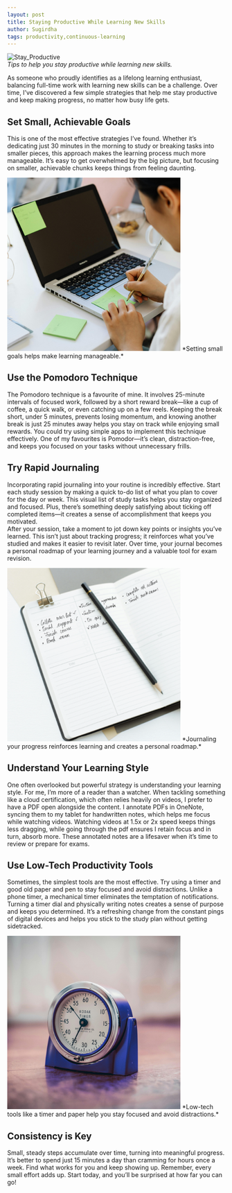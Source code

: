 ```yaml
---
layout: post
title: Staying Productive While Learning New Skills
author: Sugirdha
tags: productivity,continuous-learning
---
```


![Stay_Productive](/assets/img/250115_stay_productive_4.png)  
_Tips to help you stay productive while learning new skills._

As someone who proudly identifies as a lifelong learning enthusiast, balancing full-time work with learning new skills can be a challenge. Over time, I’ve discovered a few simple strategies that help me stay productive and keep making progress, no matter how busy life gets.

## Set Small, Achievable Goals

This is one of the most effective strategies I’ve found. Whether it’s dedicating just 30 minutes in the morning to study or breaking tasks into smaller pieces, this approach makes the learning process much more manageable. It’s easy to get overwhelmed by the big picture, but focusing on smaller, achievable chunks keeps things from feeling daunting.

<img src="/assets/img/250115_task_plan.png" alt="Set Small Goals" height="400">  
*Setting small goals helps make learning manageable.*

## Use the Pomodoro Technique

The Pomodoro technique is a favourite of mine. It involves 25-minute intervals of focused work, followed by a short reward break—like a cup of coffee, a quick walk, or even catching up on a few reels. Keeping the break short, under 5 minutes, prevents losing momentum, and knowing another break is just 25 minutes away helps you stay on track while enjoying small rewards. You could try using simple apps to implement this technique effectively. One of my favourites is Pomodor—it’s clean, distraction-free, and keeps you focused on your tasks without unnecessary frills.

<!---
<img src="/assets/img/250115_timer.png" alt="Pomodoro Timer" width="400" height="400">
*Image Caption: The Pomodoro technique helps you stay focused with timed intervals and breaks.*
-->

## Try Rapid Journaling

Incorporating rapid journaling into your routine is incredibly effective. Start each study session by making a quick to-do list of what you plan to cover for the day or week. This visual list of study tasks helps you stay organized and focused. Plus, there’s something deeply satisfying about ticking off completed items—it creates a sense of accomplishment that keeps you motivated.  
After your session, take a moment to jot down key points or insights you’ve learned. This isn’t just about tracking progress; it reinforces what you’ve studied and makes it easier to revisit later. Over time, your journal becomes a personal roadmap of your learning journey and a valuable tool for exam revision.

<img src="/assets/img/250115_rapid_journal.png" alt="Journaling" height="400">  
*Journaling your progress reinforces learning and creates a personal roadmap.*

## Understand Your Learning Style

One often overlooked but powerful strategy is understanding your learning style. For me, I’m more of a reader than a watcher. When tackling something like a cloud certification, which often relies heavily on videos, I prefer to have a PDF open alongside the content. I annotate PDFs in OneNote, syncing them to my tablet for handwritten notes, which helps me focus while watching videos. Watching videos at 1.5x or 2x speed keeps things less dragging, while going through the pdf ensures I retain focus and in turn, absorb more. These annotated notes are a lifesaver when it’s time to review or prepare for exams.

<!---
<img src="./assets/img/250115_rapid_journal.png" alt="Learning Style" width="400" height="400">
*Image Caption: Annotating PDFs while watching videos helps me stay engaged and retain information.*
-->

## Use Low-Tech Productivity Tools

Sometimes, the simplest tools are the most effective. Try using a timer and good old paper and pen to stay focused and avoid distractions. Unlike a phone timer, a mechanical timer eliminates the temptation of notifications. Turning a timer dial and physically writing notes creates a sense of purpose and keeps you determined. It’s a refreshing change from the constant pings of digital devices and helps you stick to the study plan without getting sidetracked.

<img src="/assets/img/250115_timer.png" alt="Low-Tech Tools" height="400">  
*Low-tech tools like a timer and paper help you stay focused and avoid distractions.*

## Consistency is Key

Small, steady steps accumulate over time, turning into meaningful progress. It’s better to spend just 15 minutes a day than cramming for hours once a week. Find what works for you and keep showing up. Remember, every small effort adds up. Start today, and you’ll be surprised at how far you can go!

<!---
<img src="/assets/img/250115_rapid_journal.png" alt="Consistency" width="400" height="400">
*Image Caption: Consistency is key to making steady progress over time.*
-->
